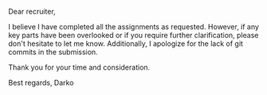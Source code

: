 Dear recruiter,

I believe I have completed all the assignments as requested. However, if any key parts have been overlooked or if you require further clarification, please don't hesitate to let me know. Additionally, I apologize for the lack of git commits in the submission.

Thank you for your time and consideration.

Best regards,
Darko
